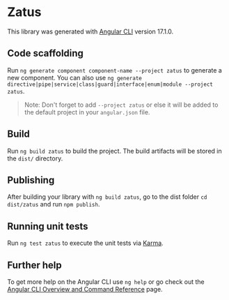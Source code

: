# Zatus

This library was generated with [Angular CLI](https://github.com/angular/angular-cli) version 17.1.0.

## Code scaffolding

Run `ng generate component component-name --project zatus` to generate a new component. You can also use `ng generate directive|pipe|service|class|guard|interface|enum|module --project zatus`.
> Note: Don't forget to add `--project zatus` or else it will be added to the default project in your `angular.json` file. 

## Build

Run `ng build zatus` to build the project. The build artifacts will be stored in the `dist/` directory.

## Publishing

After building your library with `ng build zatus`, go to the dist folder `cd dist/zatus` and run `npm publish`.

## Running unit tests

Run `ng test zatus` to execute the unit tests via [Karma](https://karma-runner.github.io).

## Further help

To get more help on the Angular CLI use `ng help` or go check out the [Angular CLI Overview and Command Reference](https://angular.io/cli) page.
